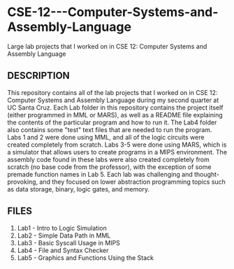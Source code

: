 # CSE-12---Computer-Systems-and-Assembly-Language
Large lab projects that I worked on in CSE 12: Computer Systems and Assembly Language

DESCRIPTION
-----------
This repository contains all of the lab projects that I worked on in CSE 12: Computer Systems and Assembly Language during my second
quarter at UC Santa Cruz. Each Lab folder in this repository contains the project itself (either programmed in MML or MARS), as well as a
README file explaining the contents of the particular program and how to run it. The Lab4 folder also contains some "test" text files that
are needed to run the program. Labs 1 and 2 were done using MML, and all of the logic circuits were created completely from scratch. Labs 
3-5 were done using MARS, which is a simulator that allows users to create programs in a MIPS environment. The assembly code found in these
labs were also created completely from scratch (no base code from the professor), with the exception of some premade function names in 
Lab 5. Each lab was challenging and thought-provoking, and they focused on lower abstraction programming topics such as data storage, 
binary, logic gates, and memory. 

FILES
-----
1. Lab1 - Intro to Logic Simulation
2. Lab2 - Simple Data Path in MML
3. Lab3 - Basic Syscall Usage in MIPS
4. Lab4 - File and Syntax Checker
5. Lab5 - Graphics and Functions Using the Stack

